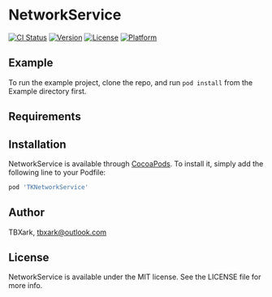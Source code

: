 # NetworkService

[![CI Status](http://img.shields.io/travis/TBXark/NetworkService.svg?style=flat)](https://travis-ci.org/TBXark/NetworkService)
[![Version](https://img.shields.io/cocoapods/v/NetworkService.svg?style=flat)](http://cocoapods.org/pods/NetworkService)
[![License](https://img.shields.io/cocoapods/l/NetworkService.svg?style=flat)](http://cocoapods.org/pods/NetworkService)
[![Platform](https://img.shields.io/cocoapods/p/NetworkService.svg?style=flat)](http://cocoapods.org/pods/NetworkService)

## Example

To run the example project, clone the repo, and run `pod install` from the Example directory first.

## Requirements

## Installation

NetworkService is available through [CocoaPods](http://cocoapods.org). To install
it, simply add the following line to your Podfile:

```ruby
pod 'TKNetworkService'
```

## Author

TBXark, tbxark@outlook.com

## License

NetworkService is available under the MIT license. See the LICENSE file for more info.
